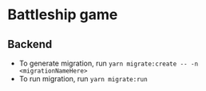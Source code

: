 # Battleship game

## Backend

- To generate migration, run `yarn migrate:create -- -n <migrationNameHere>`
- To run migration, run `yarn migrate:run`
